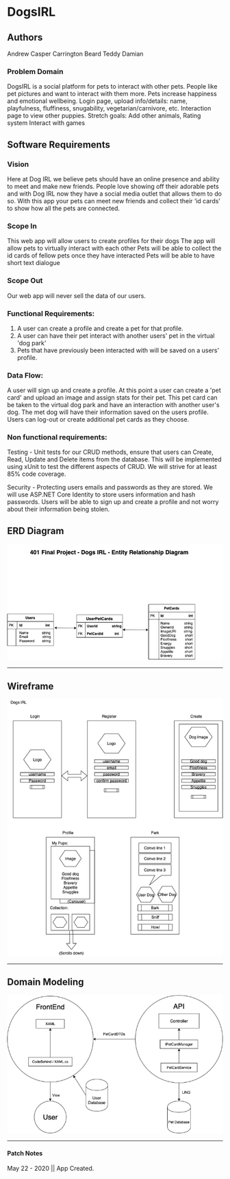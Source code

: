 # DogsIRL
## Authors
Andrew Casper
Carrington Beard
Teddy Damian

### Problem Domain
DogsIRL is a social platform for pets to interact with other pets. People like pet pictures and want to interact with them more. Pets increase happiness and emotional wellbeing. Login page, upload info/details: name, playfulness, fluffiness, snugability, vegetarian/carnivore, etc. Interaction page to view other puppies.
Stretch goals: Add other animals, Rating system Interact with games

## Software Requirements
### Vision
Here at Dog IRL we believe pets should have an online presence and ability to meet and make new friends. People love showing off their adorable pets and with Dog IRL now they have a social media outlet that allows them to do so. With this app your pets can meet new friends and collect their ‘id cards’ to show how all the pets are connected.

### Scope In
This web app will allow users to create profiles for their dogs
The app will allow pets to virtually interact with each other
Pets will be able to collect the id cards of fellow pets once they have interacted
Pets will be able to have short text dialogue

### Scope Out
Our web app will never sell the data of our users.

### Functional Requirements:

1. A user can create a profile and create a pet for that profile.
2. A user can have their pet interact with another users' pet in the virtual 'dog park'
3. Pets that have previously been interacted with will be saved on a users' profile.

### Data Flow:
	
A user will sign up and create a profile. At this point a user can create a 'pet card' and upload an image and assign stats for their pet. This pet card can be taken to the virtual dog park and have an interaction with another user's dog. The met dog will have their information saved on the users profile. Users can log-out or create additional pet cards as they choose.

### Non functional requirements:

Testing - Unit tests for our CRUD methods, ensure that users can Create, Read, Update and Delete items from the database. This will be implemented using xUnit to test the different aspects of CRUD. We will strive for at least 85% code coverage.

Security - Protecting users emails and passwords as they are stored. We will use ASP.NET Core Identity to store users information and hash passwords. Users will be able to sign up and create a profile and not worry about their information being stolen.

## ERD Diagram
![ERD Diagram](https://github.com/401FinalProjectOrg/DogsIRL/blob/dev/DogsIRL%20ER%20Diagram.png)
*  *  *  *  *
## Wireframe
![Wireframe](https://github.com/401FinalProjectOrg/DogsIRL/blob/dev/DogsIRL%20Wireframes.png)
*  *  *  *  *
## Domain Modeling
![DomainModeling](https://github.com/401FinalProjectOrg/DogsIRL/blob/dev/DogsIRLDomainModel.png)
*  *  *  *  *

#### Patch Notes
May 22 - 2020 || App Created.
